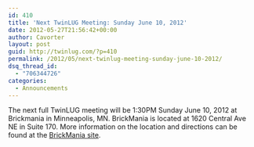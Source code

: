 ```yaml
---
id: 410
title: 'Next TwinLUG Meeting: Sunday June 10, 2012'
date: 2012-05-27T21:56:42+00:00
author: Cavorter
layout: post
guid: http://twinlug.com/?p=410
permalink: /2012/05/next-twinlug-meeting-sunday-june-10-2012/
dsq_thread_id:
  - "706344726"
categories:
  - Announcements
---
```

The next full TwinLUG meeting will be 1:30PM Sunday June 10, 2012 at Brickmania in Minneapolis, MN. BrickMania is located at 1620 Central Ave NE in Suite 170. More information on the location and directions can be found at the <a href="http://brickmaniatoys.com/open-house/" target="_blank">BrickMania site</a>.